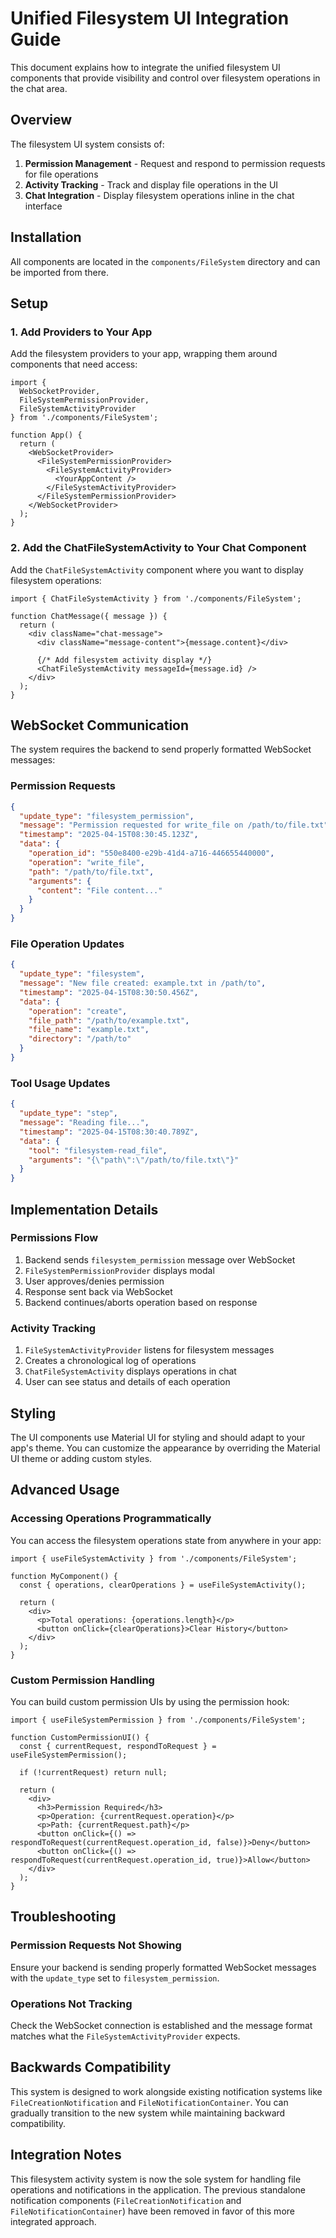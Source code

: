 # Unified Filesystem UI Integration Guide

This document explains how to integrate the unified filesystem UI components that provide visibility and control over filesystem operations in the chat area.

## Overview

The filesystem UI system consists of:

1. **Permission Management** - Request and respond to permission requests for file operations
2. **Activity Tracking** - Track and display file operations in the UI
3. **Chat Integration** - Display filesystem operations inline in the chat interface

## Installation

All components are located in the `components/FileSystem` directory and can be imported from there.

## Setup

### 1. Add Providers to Your App

Add the filesystem providers to your app, wrapping them around components that need access:

```tsx
import { 
  WebSocketProvider, 
  FileSystemPermissionProvider, 
  FileSystemActivityProvider 
} from './components/FileSystem';

function App() {
  return (
    <WebSocketProvider>
      <FileSystemPermissionProvider>
        <FileSystemActivityProvider>
          <YourAppContent />
        </FileSystemActivityProvider>
      </FileSystemPermissionProvider>
    </WebSocketProvider>
  );
}
```

### 2. Add the ChatFileSystemActivity to Your Chat Component

Add the `ChatFileSystemActivity` component where you want to display filesystem operations:

```tsx
import { ChatFileSystemActivity } from './components/FileSystem';

function ChatMessage({ message }) {
  return (
    <div className="chat-message">
      <div className="message-content">{message.content}</div>
      
      {/* Add filesystem activity display */}
      <ChatFileSystemActivity messageId={message.id} />
    </div>
  );
}
```

## WebSocket Communication

The system requires the backend to send properly formatted WebSocket messages:

### Permission Requests

```json
{
  "update_type": "filesystem_permission",
  "message": "Permission requested for write_file on /path/to/file.txt",
  "timestamp": "2025-04-15T08:30:45.123Z",
  "data": {
    "operation_id": "550e8400-e29b-41d4-a716-446655440000",
    "operation": "write_file",
    "path": "/path/to/file.txt",
    "arguments": {
      "content": "File content..."
    }
  }
}
```

### File Operation Updates

```json
{
  "update_type": "filesystem",
  "message": "New file created: example.txt in /path/to",
  "timestamp": "2025-04-15T08:30:50.456Z",
  "data": {
    "operation": "create",
    "file_path": "/path/to/example.txt",
    "file_name": "example.txt",
    "directory": "/path/to"
  }
}
```

### Tool Usage Updates

```json
{
  "update_type": "step",
  "message": "Reading file...",
  "timestamp": "2025-04-15T08:30:40.789Z",
  "data": {
    "tool": "filesystem-read_file",
    "arguments": "{\"path\":\"/path/to/file.txt\"}"
  }
}
```

## Implementation Details

### Permissions Flow

1. Backend sends `filesystem_permission` message over WebSocket
2. `FileSystemPermissionProvider` displays modal
3. User approves/denies permission
4. Response sent back via WebSocket
5. Backend continues/aborts operation based on response

### Activity Tracking

1. `FileSystemActivityProvider` listens for filesystem messages
2. Creates a chronological log of operations
3. `ChatFileSystemActivity` displays operations in chat
4. User can see status and details of each operation

## Styling

The UI components use Material UI for styling and should adapt to your app's theme. You can customize the appearance by overriding the Material UI theme or adding custom styles.

## Advanced Usage

### Accessing Operations Programmatically

You can access the filesystem operations state from anywhere in your app:

```tsx
import { useFileSystemActivity } from './components/FileSystem';

function MyComponent() {
  const { operations, clearOperations } = useFileSystemActivity();
  
  return (
    <div>
      <p>Total operations: {operations.length}</p>
      <button onClick={clearOperations}>Clear History</button>
    </div>
  );
}
```

### Custom Permission Handling

You can build custom permission UIs by using the permission hook:

```tsx
import { useFileSystemPermission } from './components/FileSystem';

function CustomPermissionUI() {
  const { currentRequest, respondToRequest } = useFileSystemPermission();
  
  if (!currentRequest) return null;
  
  return (
    <div>
      <h3>Permission Required</h3>
      <p>Operation: {currentRequest.operation}</p>
      <p>Path: {currentRequest.path}</p>
      <button onClick={() => respondToRequest(currentRequest.operation_id, false)}>Deny</button>
      <button onClick={() => respondToRequest(currentRequest.operation_id, true)}>Allow</button>
    </div>
  );
}
```

## Troubleshooting

### Permission Requests Not Showing

Ensure your backend is sending properly formatted WebSocket messages with the `update_type` set to `filesystem_permission`.

### Operations Not Tracking

Check the WebSocket connection is established and the message format matches what the `FileSystemActivityProvider` expects.

## Backwards Compatibility

This system is designed to work alongside existing notification systems like `FileCreationNotification` and `FileNotificationContainer`. You can gradually transition to the new system while maintaining backward compatibility.

## Integration Notes

This filesystem activity system is now the sole system for handling file operations and notifications in the application. The previous standalone notification components (`FileCreationNotification` and `FileNotificationContainer`) have been removed in favor of this more integrated approach. 